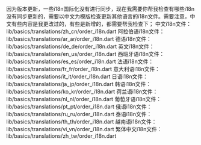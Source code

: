 





因为版本更新，一些i18n国际化没有进行同步，现在我需要你帮我检查有哪些i18n没有同步更新的，需要以中文为模版检查更新其他语言的i18n文件。需要注意，中文有些内容是我更改过的，有些是新增的，都需要帮我检查下；
中文i18n文件： lib/basics/translations/zh_cn/order_i18n.dart
阿拉伯语i18n文件： lib/basics/translations/ar_ar/order_i18n.dart
德语i18n文件： lib/basics/translations/de_de/order_i18n.dart
英文i18n文件： lib/basics/translations/en_us/order_i18n.dart
西班牙语i18n文件： lib/basics/translations/es_es/order_i18n.dart
法语i18n文件： lib/basics/translations/fr_fr/order_i18n.dart
意大利语i18n文件： lib/basics/translations/it_it/order_i18n.dart
日语i18n文件： lib/basics/translations/ja_jp/order_i18n.dart
韩语i18n文件： lib/basics/translations/ko_kr/order_i18n.dart
荷兰语i18n文件： lib/basics/translations/nl_nl/order_i18n.dart
葡萄牙语i18n文件： lib/basics/translations/pt_pt/order_i18n.dart
俄语i18n文件： lib/basics/translations/ru_ru/order_i18n.dart
泰语i18n文件： lib/basics/translations/th_th/order_i18n.dart
越南语i18n文件： lib/basics/translations/vi_vn/order_i18n.dart
繁体中文i18n文件： lib/basics/translations/zh_tw/order_i18n.dart 

